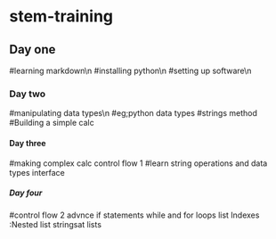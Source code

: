 # stem-training
## Day one
 #learning markdown\n 
 #installing python\n
 #setting up software\n

### Day two
 #manipulating data types\n
  #eg;python data types
    #strings method
  #Building a simple calc

#### Day three
#making complex calc
control flow 1
#learn string operations and data types interface

##### Day four
#control flow 2
advnce if statements
while and for loops
list
Indexes
:Nested list
stringsat lists
